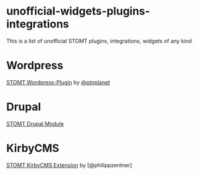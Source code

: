 # unofficial-widgets-plugins-integrations
This is a list of unofficial STOMT plugins, integrations, widgets of any kind

# Wordpress
[STOMT Wordpress-Plugin](https://de.wordpress.org/plugins/stomt-instant-feedback-button/) by [@ptnplanet](https://github.com/ptnplanet)

# Drupal
[STOMT Drupal Module](https://www.drupal.org/project/stomt)

# KirbyCMS
[STOMT KirbyCMS Extension](https://github.com/stomt/stomt-kirby-extension) by [@philippzentner]
